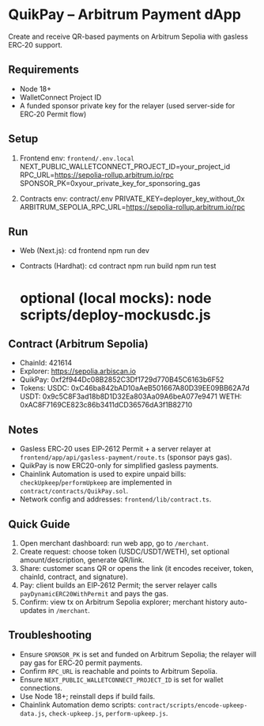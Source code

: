 # QuikPay – Arbitrum Payment dApp

Create and receive QR-based payments on Arbitrum Sepolia with gasless ERC‑20 support.

## Requirements
- Node 18+
- WalletConnect Project ID
- A funded sponsor private key for the relayer (used server-side for ERC‑20 Permit flow)

## Setup
1) Frontend env: `frontend/.env.local`
   NEXT_PUBLIC_WALLETCONNECT_PROJECT_ID=your_project_id
   RPC_URL=https://sepolia-rollup.arbitrum.io/rpc
   SPONSOR_PK=0xyour_private_key_for_sponsoring_gas

2) Contracts env: contract/.env
   PRIVATE_KEY=deployer_key_without_0x
   ARBITRUM_SEPOLIA_RPC_URL=https://sepolia-rollup.arbitrum.io/rpc

## Run
- Web (Next.js):
  cd frontend
  npm run dev

- Contracts (Hardhat):
  cd contract
  npm run build
  npm run test
  # optional (local mocks): node scripts/deploy-mockusdc.js

## Contract (Arbitrum Sepolia)
- ChainId: 421614
- Explorer: https://sepolia.arbiscan.io
- QuikPay: 0xf2f944Dc08B2852C3Df1729d770B45C6163b6F52
- Tokens:
  USDC: 0xC46ba842bAD10aAeB501667A80D39EE09BB62A7d
  USDT: 0x9c5C8F3ad18b8D1D32Ea803Aa09A6beA077e9471
  WETH: 0xAC8F7169CE823c86b3411dCD36576dA3f1B82710

## Notes
- Gasless ERC‑20 uses EIP‑2612 Permit + a server relayer at `frontend/app/api/gasless-payment/route.ts` (sponsor pays gas).
- QuikPay is now ERC20-only for simplified gasless payments.
- Chainlink Automation is used to expire unpaid bills: `checkUpkeep`/`performUpkeep` are implemented in `contract/contracts/QuikPay.sol`.
- Network config and addresses: `frontend/lib/contract.ts`.

## Quick Guide 
1) Open merchant dashboard: run web app, go to `/merchant`.
2) Create request: choose token (USDC/USDT/WETH), set optional amount/description, generate QR/link.
3) Share: customer scans QR or opens the link (it encodes receiver, token, chainId, contract, and signature).
4) Pay: client builds an EIP‑2612 Permit; the server relayer calls `payDynamicERC20WithPermit` and pays the gas.
5) Confirm: view tx on Arbitrum Sepolia explorer; merchant history auto-updates in `/merchant`.

## Troubleshooting
- Ensure `SPONSOR_PK` is set and funded on Arbitrum Sepolia; the relayer will pay gas for ERC‑20 permit payments.
- Confirm `RPC_URL` is reachable and points to Arbitrum Sepolia.
- Ensure `NEXT_PUBLIC_WALLETCONNECT_PROJECT_ID` is set for wallet connections.
- Use Node 18+; reinstall deps if build fails.
- Chainlink Automation demo scripts: `contract/scripts/encode-upkeep-data.js`, `check-upkeep.js`, `perform-upkeep.js`.
